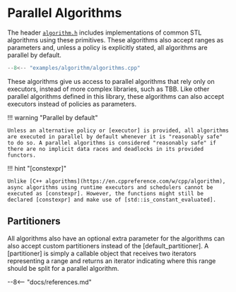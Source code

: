 # Parallel Algorithms

The header [`algorithm.h`](reference/Files/algorithm_8h.md) includes implementations of common STL algorithms using these primitives. These algorithms also accept ranges as parameters and, unless a policy is explicitly stated, all algorithms are parallel by default.

```cpp
--8<-- "examples/algorithm/algorithms.cpp"
```

These algorithms give us access to parallel algorithms that rely only on executors, instead of more complex libraries, such as TBB. Like other parallel algorithms defined in this library, these algorithms can also accept executors instead of policies as parameters.

!!! warning "Parallel by default"

    Unless an alternative policy or [executor] is provided, all algorithms are executed in parallel by default whenever it is "reasonably safe" to do so. A parallel algorithms is considered "reasonably safe" if there are no implicit data races and deadlocks in its provided functors. 


!!! hint "[constexpr]"

    Unlike [C++ algorithms](https://en.cppreference.com/w/cpp/algorithm), async algorithms using runtime executors and schedulers cannot be executed as [constexpr]. However, the functions might still be declared [constexpr] and make use of [std::is_constant_evaluated].


## Partitioners

All algorithms also have an optional extra parameter for the algorithms can also accept custom partitioners instead of the [default_partitioner]. A [partitioner] is simply a callable object that receives two iterators representing a range and returns an iterator indicating where this range should be split for a parallel algorithm.




--8<-- "docs/references.md"